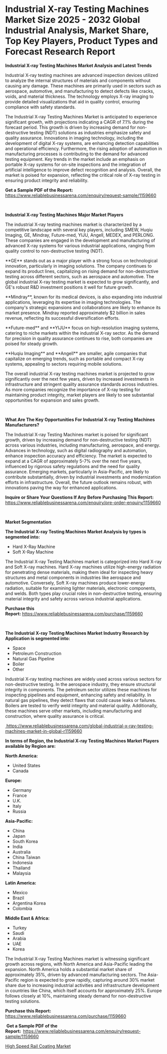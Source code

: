 <p><h1>Industrial X-ray Testing Machines Market Size 2025 - 2032 Global Industrial Analysis, Market Share, Top Key Players, Product Types and Forecast Research Report</h1></p><p><strong>Industrial X-ray Testing Machines Market Analysis and Latest Trends</strong></p>
<p><p>Industrial X-ray testing machines are advanced inspection devices utilized to analyze the internal structures of materials and components without causing any damage. These machines are primarily used in sectors such as aerospace, automotive, and manufacturing to detect defects like cracks, voids, and material thickness. The technology employs X-ray imaging to provide detailed visualizations that aid in quality control, ensuring compliance with safety standards.</p><p>The Industrial X-ray Testing Machines Market is anticipated to experience significant growth, with projections indicating a CAGR of 7.1% during the forecast period. This growth is driven by increasing demand for non-destructive testing (NDT) solutions as industries emphasize safety and quality assurance. Innovations in imaging technology, including the development of digital X-ray systems, are enhancing detection capabilities and operational efficiency. Furthermore, the rising adoption of automation in manufacturing processes is contributing to the demand for advanced testing equipment. Key trends in the market include an emphasis on portable X-ray systems for on-site inspections and the integration of artificial intelligence to improve defect recognition and analysis. Overall, the market is poised for expansion, reflecting the critical role of X-ray testing in ensuring product integrity and reliability.</p></p>
<p><strong>Get a Sample PDF of the Report:&nbsp;</strong> <a href="https://www.reliablebusinessarena.com/enquiry/request-sample/1159660?utm_campaign=2483&utm_medium=2&utm_source=Github&utm_content=ia&utm_term=22032025&utm_id=industrial-x-ray-testing-machines">https://www.reliablebusinessarena.com/enquiry/request-sample/1159660</a></p>
<p>&nbsp;</p>
<p><strong>Industrial X-ray Testing Machines Major Market Players</strong></p>
<p><p>The industrial X-ray testing machines market is characterized by a competitive landscape with several key players, including SMEW, Huqiu Imaging, GE, Mindray, Future-med, YIJU, Angell, MEDEX, and PERLONG. These companies are engaged in the development and manufacturing of advanced X-ray systems for various industrial applications, ranging from quality control to non-destructive testing (NDT).</p><p>**GE** stands out as a major player with a strong focus on technological innovation, particularly in imaging solutions. The company continues to expand its product lines, capitalizing on rising demand for non-destructive testing across different sectors, such as aerospace and automotive. The global industrial X-ray testing market is expected to grow significantly, and GE's robust R&D investment positions it well for future growth.</p><p>**Mindray**, known for its medical devices, is also expanding into industrial applications, leveraging its expertise in imaging technologies. The company's strategic expansions and collaborations are likely to enhance its market presence. Mindray reported approximately $2 billion in sales revenue, reflecting its successful diversification efforts.</p><p>**Future-med** and **YIJU** focus on high-resolution imaging systems, catering to niche markets within the industrial X-ray sector. As the demand for precision in quality assurance continues to rise, both companies are poised for steady growth.</p><p>**Huqiu Imaging** and **Angell** are smaller, agile companies that capitalize on emerging trends, such as portable and compact X-ray systems, appealing to sectors requiring mobile solutions.</p><p>The overall industrial X-ray testing machines market is projected to grow significantly over the next few years, driven by increased investments in infrastructure and stringent quality assurance standards across industries. As more companies recognize the importance of X-ray testing for maintaining product integrity, market players are likely to see substantial opportunities for expansion and sales growth.</p></p>
<p>&nbsp;</p>
<p><strong>What Are The Key Opportunities For Industrial X-ray Testing Machines Manufacturers?</strong></p>
<p><p>The Industrial X-ray Testing Machines market is poised for significant growth, driven by increasing demand for non-destructive testing (NDT) across various industries, including manufacturing, aerospace, and energy. Advances in technology, such as digital radiography and automation, enhance inspection accuracy and efficiency. The market is expected to expand at a CAGR of approximately 5-7% over the next five years, influenced by rigorous safety regulations and the need for quality assurance. Emerging markets, particularly in Asia-Pacific, are likely to contribute substantially, driven by industrial investments and modernization efforts in infrastructure. Overall, the future outlook remains robust, with innovations paving the way for enhanced applications.</p></p>
<p><strong>Inquire or Share Your Questions If Any Before Purchasing This Report:</strong> <a href="https://www.reliablebusinessarena.com/enquiry/pre-order-enquiry/1159660?utm_campaign=2483&utm_medium=2&utm_source=Github&utm_content=ia&utm_term=22032025&utm_id=industrial-x-ray-testing-machines">https://www.reliablebusinessarena.com/enquiry/pre-order-enquiry/1159660</a></p>
<p>&nbsp;</p>
<p><strong>Market Segmentation</strong></p>
<p><strong>The Industrial X-ray Testing Machines Market Analysis by types is segmented into:</strong></p>
<p><ul><li>Hard X-Ray Machine</li><li>Soft X-Ray Machine</li></ul></p>
<p><p>The Industrial X-ray Testing Machines market is categorized into Hard X-ray and Soft X-ray machines. Hard X-ray machines utilize high-energy radiation for penetrating dense materials, making them ideal for inspecting heavy structures and metal components in industries like aerospace and automotive. Conversely, Soft X-ray machines produce lower-energy radiation, suitable for examining lighter materials, electronic components, and welds. Both types play crucial roles in non-destructive testing, ensuring material integrity and safety across various industrial applications.</p></p>
<p><strong>Purchase this Report:&nbsp;</strong><a href="https://www.reliablebusinessarena.com/purchase/1159660?utm_campaign=2483&utm_medium=2&utm_source=Github&utm_content=ia&utm_term=22032025&utm_id=industrial-x-ray-testing-machines">https://www.reliablebusinessarena.com/purchase/1159660</a></p>
<p>&nbsp;</p>
<p><strong>The Industrial X-ray Testing Machines Market Industry Research by Application is segmented into:</strong></p>
<p><ul><li>Space</li><li>Petroleum Construction</li><li>Natural Gas Pipeline</li><li>Boiler</li><li>Other</li></ul></p>
<p><p>Industrial X-ray testing machines are widely used across various sectors for non-destructive testing. In the aerospace industry, they ensure structural integrity in components. The petroleum sector utilizes these machines for inspecting pipelines and equipment, enhancing safety and reliability. In natural gas pipelines, they detect flaws that could cause leaks or failures. Boilers are tested to verify weld integrity and material quality. Additionally, these machines serve other markets, including manufacturing and construction, where quality assurance is critical.</p></p>
<p><a href="https://www.reliablebusinessarena.com/global-industrial-x-ray-testing-machines-market-in-global-r1159660?utm_campaign=2483&utm_medium=2&utm_source=Github&utm_content=ia&utm_term=22032025&utm_id=industrial-x-ray-testing-machines">&nbsp;https://www.reliablebusinessarena.com/global-industrial-x-ray-testing-machines-market-in-global-r1159660</a></p>
<p><strong>In terms of Region, the Industrial X-ray Testing Machines Market Players available by Region are:</strong></p>
<p>
    <p> <strong> North America: </strong>
        <ul>
            <li>United States</li>
            <li>Canada</li>
        </ul>
        </p> 
    <p> <strong> Europe: </strong>
        <ul>
            <li>Germany</li>
            <li>France</li>
            <li>U.K.</li>
            <li>Italy</li>
            <li>Russia</li>
        </ul>
        </p> 
    <p> <strong> Asia-Pacific: </strong>
        <ul>
            <li>China</li>
            <li>Japan</li>
            <li>South Korea</li>
            <li>India</li>
            <li>Australia</li>
            <li>China Taiwan</li>
            <li>Indonesia</li>
            <li>Thailand</li>
            <li>Malaysia</li>
        </ul>
        </p> 
    <p> <strong> Latin America: </strong>
        <ul>
            <li>Mexico</li>
            <li>Brazil</li>
            <li>Argentina Korea</li>
            <li>Colombia</li>
        </ul>
        </p> 
    <p> <strong> Middle East & Africa: </strong>
        <ul>
            <li>Turkey</li>
            <li>Saudi</li>
            <li>Arabia</li>
            <li>UAE</li>
            <li>Korea</li>
        </ul>
    </p>
    </p>
<p><p>The Industrial X-ray Testing Machines market is witnessing significant growth across regions, with North America and Asia-Pacific leading the expansion. North America holds a substantial market share of approximately 35%, driven by advanced manufacturing sectors. The Asia-Pacific region is expected to grow rapidly, capturing around 30% market share due to increasing industrial activities and infrastructure development in countries like China, which itself accounts for approximately 25%. Europe follows closely at 10%, maintaining steady demand for non-destructive testing solutions.</p></p>
<p><strong>Purchase this Report: </strong><a href="https://www.reliablebusinessarena.com/purchase/1159660?utm_campaign=2483&utm_medium=2&utm_source=Github&utm_content=ia&utm_term=22032025&utm_id=industrial-x-ray-testing-machines">https://www.reliablebusinessarena.com/purchase/1159660</a></p>
<p>&nbsp;<strong>Get a Sample PDF of the Report:&nbsp;&nbsp;</strong><a href="https://www.reliablebusinessarena.com/enquiry/request-sample/1159660?utm_campaign=2483&utm_medium=2&utm_source=Github&utm_content=ia&utm_term=22032025&utm_id=industrial-x-ray-testing-machines">https://www.reliablebusinessarena.com/enquiry/request-sample/1159660</a></p>
<p><strong></strong></p>
<p><p><a href="https://github.com/abbislposival/Market-Research-Report-List-2/blob/main/high-speed-rail-coating-market.md?utm_campaign=2483&utm_medium=2&utm_source=Github&utm_content=ia&utm_term=22032025&utm_id=industrial-x-ray-testing-machines">High Speed Rail Coating Market</a></p></p>